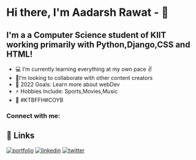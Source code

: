 # Hi there, I'm Aadarsh Rawat - 👋 



## I'm a  a Computer Science student of KIIT working primarily with Python,Django,CSS and HTML!

- 💻 I’m currently learning everything at my own pace ✌️
- 🤝I’m looking to collaborate with other content creators
- 🥅 2022 Goals: Learn more about webDev
- ⚡ Hobbies Include: Sports,Movies,Music
- 💙 #KTBFFH#COYB 
### Connect with me:

## 🔗 Links
[![portfolio](https://img.shields.io/badge/my_portfolio-000?style=for-the-badge&logo=ko-fi&logoColor=white)](https://aadarshportfolio2022.netlify.app)
[![linkedin](https://img.shields.io/badge/linkedin-0A66C2?style=for-the-badge&logo=linkedin&logoColor=white)](https://www.linkedin.com/)
[![twitter](https://img.shields.io/badge/twitter-1DA1F2?style=for-the-badge&logo=twitter&logoColor=white)](https://twitter.com/)














[portfolio]: aadarshportfolio2022.netlify.app
[instagram]:https://www.instagram.com/__aadarsh.r__/
[linkedin]:https://www.linkedin.com/in/aadarshrawat-2020
